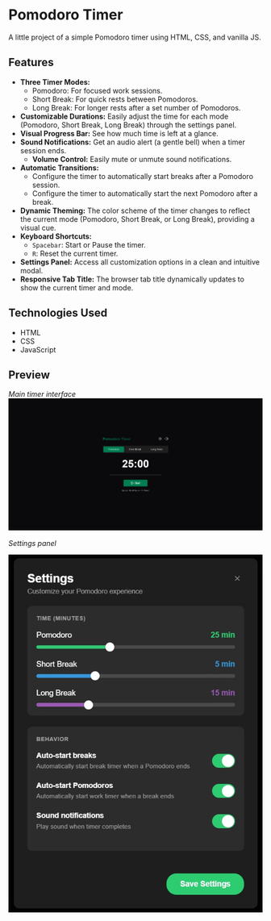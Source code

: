 # Pomodoro Timer

A little project of a simple Pomodoro timer using HTML, CSS, and vanilla JS.

## Features

*   **Three Timer Modes:**
    *   Pomodoro: For focused work sessions.
    *   Short Break: For quick rests between Pomodoros.
    *   Long Break: For longer rests after a set number of Pomodoros.
*   **Customizable Durations:** Easily adjust the time for each mode (Pomodoro, Short Break, Long Break) through the settings panel.
*   **Visual Progress Bar:** See how much time is left at a glance.
*   **Sound Notifications:** Get an audio alert (a gentle bell) when a timer session ends.
    *   **Volume Control:** Easily mute or unmute sound notifications.
*   **Automatic Transitions:**
    *   Configure the timer to automatically start breaks after a Pomodoro session.
    *   Configure the timer to automatically start the next Pomodoro after a break.
*   **Dynamic Theming:** The color scheme of the timer changes to reflect the current mode (Pomodoro, Short Break, or Long Break), providing a visual cue.
*   **Keyboard Shortcuts:**
    *   `Spacebar`: Start or Pause the timer.
    *   `R`: Reset the current timer.
*   **Settings Panel:** Access all customization options in a clean and intuitive modal.
*   **Responsive Tab Title:** The browser tab title dynamically updates to show the current timer and mode.

## Technologies Used

*   HTML
*   CSS
*   JavaScript

## Preview

*Main timer interface*
![Main Timer View](preview/main_preview.jpg)

*Settings panel*

![Settings Panel View](preview/settings_preview.jpg)
